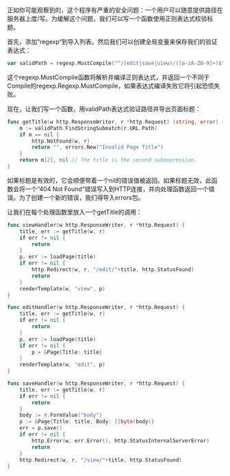 正如你可能观察到的，这个程序有严重的安全问题：一个用户可以随意提供路径在服务器上度/写。为缓解这个问题，我们可以写一个函数使用正则表达式校验标题。

首先，添加“regexp“到导入列表。然后我们可以创建全局变量来保存我们的验证表达式：

```go
var validPath = regexp.MustCompile("^/(edit|save|view)/([a-zA-Z0-9]+)$")
```

这个regexp.MustCompile函数将解析并编译正则表达式，并返回一个不同于Compile的regexp.Regexp.MustCompile，如果表达式编译失败它将引起恐慌失败。

现在，让我们写一个函数，用validPath表达式验证路径并导出页面标题：

```go
func getTitle(w http.ResponseWriter, r *http.Request) (string, error) {
    m := validPath.FindStringSubmatch(r.URL.Path)
    if m == nil {
        http.NotFound(w, r)
        return "", errors.New("Invalid Page Title")
    }
    return m[2], nil // The title is the second subexpression.
}
```

如果标题是有效的，它会顺便带着一个nil的错误值被返回。如果标题无效，此函数会将一个“404 Not Found“错误写入到HTTP连接，并向处理函数返回一个错误。为了创建一个新的错误，我们得导入errors包。

让我们在每个处理函数里放入一个getTitle的调用：

```go
func viewHandler(w http.ResponseWriter, r *http.Request) {
    title, err := getTitle(w, r)
    if err != nil {
        return
    }
    p, err := loadPage(title)
    if err != nil {
        http.Redirect(w, r, "/edit/"+title, http.StatusFound)
        return
    }
    renderTemplate(w, "view", p)
}

func editHandler(w http.ResponseWriter, r *http.Request) {
    title, err := getTitle(w, r)
    if err != nil {
        return
    }
    p, err := loadPage(title)
    if err != nil {
        p = &Page{Title: title}
    }
    renderTemplate(w, "edit", p)
}

func saveHandler(w http.ResponseWriter, r *http.Request) {
    title, err := getTitle(w, r)
    if err != nil {
        return
    }
    body := r.FormValue("body")
    p := &Page{Title: title, Body: []byte(body)}
    err = p.save()
    if err != nil {
        http.Error(w, err.Error(), http.StatusInternalServerError)
        return
    }
    http.Redirect(w, r, "/view/"+title, http.StatusFound)
}
```